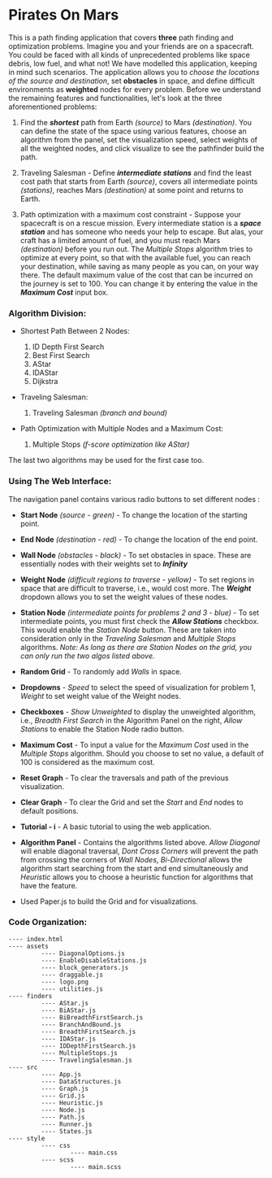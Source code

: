 # Pirates On Mars

This is a path finding application that covers **three** path finding and optimization problems. Imagine you and your friends are on a spacecraft. You could be faced with all kinds of unprecedented problems like space debris, low fuel, and what not! We have modelled this application, keeping in mind such scenarios. The application allows you to _choose the locations of the source and destination_, set **obstacles** in space, and define difficult environments as **weighted** nodes for every problem. Before we understand the remaining features and functionalities, let's look at the three aforementioned problems:

1. Find the **_shortest_** path from Earth _(source)_ to Mars _(destination)_. You can define the state of the space using various features, choose an algorithm from the panel, set the visualization speed, select weights of all the weighted nodes, and click visualize to see the pathfinder build the path.

2. Traveling Salesman - Define **_intermediate stations_** and find the least cost path that starts from Earth _(source)_, covers all intermediate points _(stations)_, reaches Mars _(destination)_ at some point and returns to Earth.

3. Path optimization with a maximum cost constraint - Suppose your spacecraft is on a rescue mission. Every intermediate station is a **_space station_** and has someone who needs your help to escape. But alas, your craft has a limited amount of fuel, and you must reach Mars _(destination)_ before you run out. The _Multiple Stops_ algorithm tries to optimize at every point, so that with the available fuel, you can reach your destination, while saving as many people as you can, on your way there. The default maximum value of the cost that can be incurred on the journey is set to 100. You can change it by entering the value in the **_Maximum Cost_** input box.

### Algorithm Division:

* Shortest Path Between 2 Nodes:

    1. ID Depth First Search
    2. Best First Search
    3. AStar
    4. IDAStar
    5. Dijkstra

* Traveling Salesman:

    1. Traveling Salesman _(branch and bound)_

* Path Optimization with Multiple Nodes and a Maximum Cost:

    1. Multiple Stops _(f-score optimization like AStar)_

The last two algorithms may be used for the first case too.

### Using The Web Interface:

The navigation panel contains various radio buttons to set different nodes :

* **Start Node** _(source - green)_ - To change the location of the starting point.

* **End Node** _(destination - red)_ - To change the location of the end point.

* **Wall Node** _(obstacles - black)_ - To set obstacles in space. These are essentially nodes with their weights set to **_Infinity_**

* **Weight Node** _(difficult regions to traverse - yellow)_ - To set regions in space that are difficult to traverse,   i.e., would cost more. The **_Weight_** dropdown allows you to set the weight values of these nodes.

* **Station Node** _(intermediate points for problems 2 and 3 - blue)_ - To set intermediate points, you must first check the **_Allow Stations_** checkbox. This would enable the _Station Node_ button. These are taken into consideration only in the _Traveling Salesman_ and _Multiple Stops_ algorithms. 
_Note: As long as there are Station Nodes on the grid, you can only run the two algos listed above._

* **Random Grid** - To randomly add _Walls_ in space.

* **Dropdowns** - _Speed_ to select the speed of visualization for problem 1, _Weight_ to set weight value of the Weight nodes.

* **Checkboxes** - _Show Unweighted_ to display the unweighted algorithm, i.e., _Breadth First Search_ in the Algorithm Panel on the right, _Allow Stations_ to enable the Station Node radio button.

* **Maximum Cost** - To input a value for the _Maximum Cost_ used in the _Multiple Stops_ algorithm. Should you choose to set no value, a default of 100 is considered as the maximum cost. 

* **Reset Graph** - To clear the traversals and path of the previous visualization.

* **Clear Graph** - To clear the Grid and set the _Start_ and _End_ nodes to default positions.

* **Tutorial - i** - A basic tutorial to using the web application.

* **Algorithm Panel** - Contains the algorithms listed above. _Allow Diagonal_ will enable diagonal traversal, _Dont Cross Corners_ will prevent the path from crossing the corners of _Wall Nodes_, _Bi-Directional_ allows the algorithm start searching from the start and end simultaneously and _Heuristic_ allows you to choose a heuristic function for algorithms that have the feature.


- Used Paper.js to build the Grid and for visualizations.

### Code Organization:
```
---- index.html     
---- assets     
         ---- DiagonalOptions.js        
         ---- EnableDisableStations.js      
         ---- block_generators.js       
         ---- draggable.js      
         ---- logo.png      
         ---- utilities.js      
---- finders        
         ---- AStar.js      
         ---- BiAStar.js        
         ---- BiBreadthFirstSearch.js       
         ---- BranchAndBound.js     
         ---- BreadthFirstSearch.js     
         ---- IDAStar.js        
         ---- IDDepthFirstSearch.js     
         ---- MultipleStops.js      
         ---- TravelingSalesman.js      
---- src        
         ---- App.js        
         ---- DataStructures.js     
         ---- Graph.js      
         ---- Grid.js       
         ---- Heuristic.js      
         ---- Node.js       
         ---- Path.js       
         ---- Runner.js     
         ---- States.js     
---- style      
         ---- css       
                 ---- main.css      
         ---- scss      
                 ---- main.scss     
```
